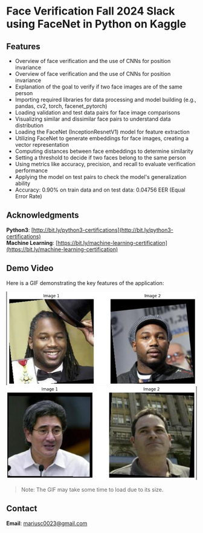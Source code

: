 # Face Verification Fall 2024 Slack using FaceNet in Python on Kaggle 

## Features
- Overview of face verification and the use of CNNs for position invariance
- Overview of face verification and the use of CNNs for position invariance
- Explanation of the goal to verify if two face images are of the same person
- Importing required libraries for data processing and model building (e.g., pandas, cv2, torch, facenet_pytorch)
- Loading validation and test data pairs for face image comparisons
- Visualizing similar and dissimilar face pairs to understand data distribution
- Loading the FaceNet (InceptionResnetV1) model for feature extraction
- Utilizing FaceNet to generate embeddings for face images, creating a vector representation
- Computing distances between face embeddings to determine similarity
- Setting a threshold to decide if two faces belong to the same person
- Using metrics like accuracy, precision, and recall to evaluate verification performance
- Applying the model on test pairs to check the model's generalization ability
- Accuracy: 0.90% on train data and on test data: 0.04756 EER (Equal Error Rate)

## Acknowledgments

**Python3**: [http://bit.ly/python3-certifications](http://bit.ly/python3-certifications)  
**Machine Learning**: [https://bit.ly/machine-learning-certification](https://bit.ly/machine-learning-certification)
<br>



## Demo Video

Here is a GIF demonstrating the key features of the application:

![image_1](https://github.com/marius2347/Face-Verification-Fall-2024-Slack-using-FaceNet-in-Python-on-Kaggle/blob/main/similar.png)
![image_2](https://github.com/marius2347/Face-Verification-Fall-2024-Slack-using-FaceNet-in-Python-on-Kaggle/blob/main/not-similar.png)

> Note: The GIF may take some time to load due to its size.

## Contact

**Email**: mariusc0023@gmail.com
